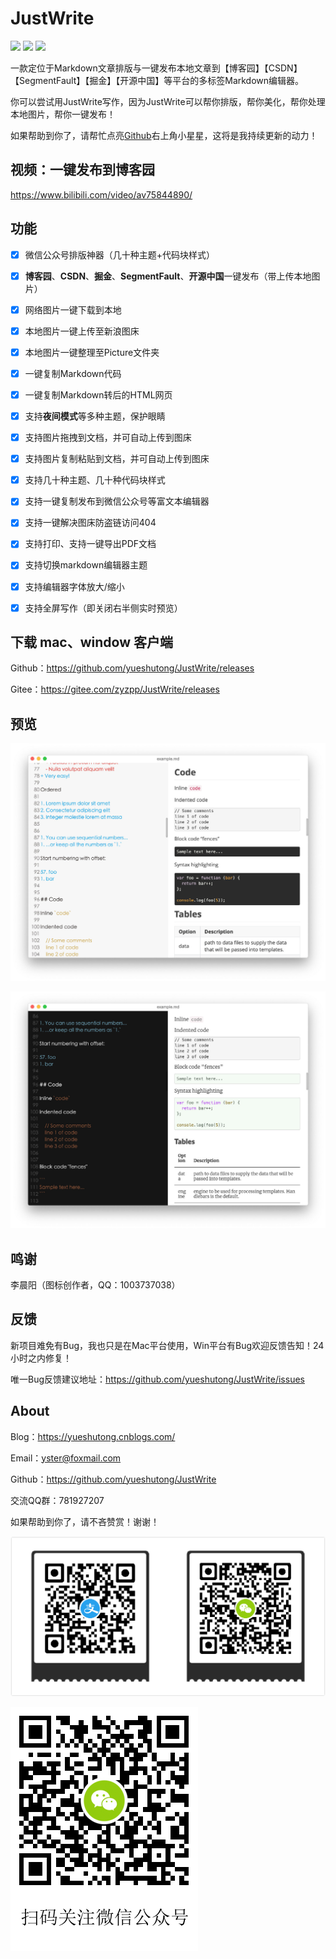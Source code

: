 # JustWrite 

![](https://img.shields.io/github/license/yueshutong/JustWrite) 
![](https://img.shields.io/static/v1?label=electron&message=6.0.12&color=)
![](https://img.shields.io/badge/platform-mac|window|linux-lightgrey.svg)

一款定位于Markdown文章排版与一键发布本地文章到【博客园】【CSDN】【SegmentFault】【掘金】【开源中国】等平台的多标签Markdown编辑器。

你可以尝试用JustWrite写作，因为JustWrite可以帮你排版，帮你美化，帮你处理本地图片，帮你一键发布！

如果帮助到你了，请帮忙点亮[Github](https://github.com/yueshutong/JustWrite)右上角小星星，这将是我持续更新的动力！

## 视频：一键发布到博客园

<https://www.bilibili.com/video/av75844890/>

## 功能

- [x] 微信公众号排版神器（几十种主题+代码块样式）

- [x] **博客园**、**CSDN**、**掘金**、**SegmentFault**、**开源中国**一键发布（带上传本地图片）

- [x] 网络图片一键下载到本地

- [x] 本地图片一键上传至新浪图床

- [x] 本地图片一键整理至Picture文件夹

- [x] 一键复制Markdown代码

- [x] 一键复制Markdown转后的HTML网页

- [x] 支持**夜间模式**等多种主题，保护眼睛

- [x] 支持图片拖拽到文档，并可自动上传到图床

- [x] 支持图片复制粘贴到文档，并可自动上传到图床

- [x] 支持几十种主题、几十种代码块样式

- [x] 支持一键复制发布到微信公众号等富文本编辑器

- [x] 支持一键解决图床防盗链访问404

- [x] 支持打印、支持一键导出PDF文档

- [x] 支持切换markdown编辑器主题

- [x] 支持编辑器字体放大/缩小

- [x] 支持全屏写作（即关闭右半侧实时预览）


## 下载 mac、window 客户端

Github：<https://github.com/yueshutong/JustWrite/releases>

Gitee：<https://gitee.com/zyzpp/JustWrite/releases> 

## 预览

![](./README/3144653.png)

![](./README/4549098.png)

## 鸣谢

李晨阳（图标创作者，QQ：1003737038）

## 反馈

新项目难免有Bug，我也只是在Mac平台使用，Win平台有Bug欢迎反馈告知！24小时之内修复！

唯一Bug反馈建议地址：<https://github.com/yueshutong/JustWrite/issues>

## About

Blog：<https://yueshutong.cnblogs.com/>

Email：[yster@foxmail.com](mailto:yster@foxmail.com)

Github：<https://github.com/yueshutong/JustWrite>

交流QQ群：781927207

如果帮助到你了，请不吝赞赏！谢谢！

![](./README/9296350.png)

![](./README/9258499.png)
